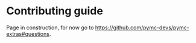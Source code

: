 # Contributing guide

Page in construction, for now go to https://github.com/pymc-devs/pymc-extras#questions.
